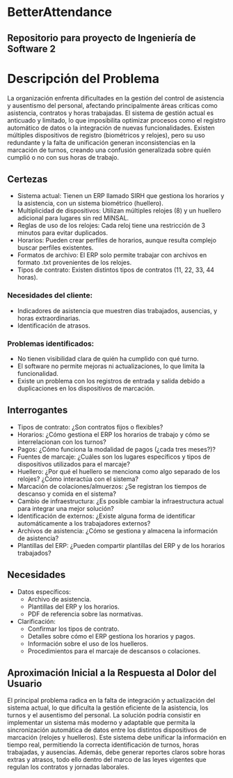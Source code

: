 # BetterAttendance
Repositorio para proyecto de Ingeniería de Software 2
----------------------------
# Descripción del Problema
La organización enfrenta dificultades en la gestión del control de asistencia y ausentismo del personal, afectando principalmente áreas críticas como asistencia, contratos y horas trabajadas. 
El sistema de gestión actual es anticuado y limitado, lo que imposibilita optimizar procesos como el registro automático de datos o la integración de nuevas funcionalidades. Existen múltiples dispositivos de registro (biométricos y relojes), pero su uso redundante y la falta de unificación generan inconsistencias en la marcación de turnos, creando una confusión generalizada sobre quién cumplió o no con sus horas de trabajo.

## Certezas
  - Sistema actual: Tienen un ERP llamado SIRH que gestiona los horarios y la asistencia, con un sistema biométrico (huellero).
  - Multiplicidad de dispositivos: Utilizan múltiples relojes (8) y un huellero adicional para lugares sin red MINSAL.
  - Reglas de uso de los relojes: Cada reloj tiene una restricción de 3 minutos para evitar duplicados.
  - Horarios: Pueden crear perfiles de horarios, aunque resulta complejo buscar perfiles existentes.
  - Formatos de archivo: El ERP solo permite trabajar con archivos en formato .txt provenientes de los relojes.
  - Tipos de contrato: Existen distintos tipos de contratos (11, 22, 33, 44 horas).
### Necesidades del cliente:
  - Indicadores de asistencia que muestren días trabajados, ausencias, y horas extraordinarias.
  - Identificación de atrasos.
### Problemas identificados:
- No tienen visibilidad clara de quién ha cumplido con qué turno.
- El software no permite mejoras ni actualizaciones, lo que limita la funcionalidad.
- Existe un problema con los registros de entrada y salida debido a duplicaciones en los dispositivos de marcación.
## Interrogantes
- Tipos de contrato: ¿Son contratos fijos o flexibles?
- Horarios: ¿Cómo gestiona el ERP los horarios de trabajo y cómo se interrelacionan con los turnos?
- Pagos: ¿Cómo funciona la modalidad de pagos (¿cada tres meses?)?
- Fuentes de marcaje: ¿Cuáles son los lugares específicos y tipos de dispositivos utilizados para el marcaje?
- Huellero: ¿Por qué el huellero se menciona como algo separado de los relojes? ¿Cómo interactúa con el sistema?
- Marcación de colaciones/almuerzos: ¿Se registran los tiempos de descanso y comida en el sistema?
- Cambio de infraestructura: ¿Es posible cambiar la infraestructura actual para integrar una mejor solución?
- Identificación de externos: ¿Existe alguna forma de identificar automáticamente a los trabajadores externos?
- Archivos de asistencia: ¿Cómo se gestiona y almacena la información de asistencia?
- Plantillas del ERP: ¿Pueden compartir plantillas del ERP y de los horarios trabajados?
## Necesidades
- Datos específicos:
    - Archivo de asistencia.
    - Plantillas del ERP y los horarios.
    - PDF de referencia sobre las normativas.
- Clarificación:
    - Confirmar los tipos de contrato.
    - Detalles sobre cómo el ERP gestiona los horarios y pagos.
    - Información sobre el uso de los huelleros.
    - Procedimientos para el marcaje de descansos o colaciones.
## Aproximación Inicial a la Respuesta al Dolor del Usuario
El principal problema radica en la falta de integración y actualización del sistema actual, lo que dificulta la gestión eficiente de la asistencia, los turnos y el ausentismo del personal. 
La solución podría consistir en implementar un sistema más moderno y adaptable que permita la sincronización automática de datos entre los distintos dispositivos de marcación (relojes y huelleros). 
Este sistema debe unificar la información en tiempo real, permitiendo la correcta identificación de turnos, horas trabajadas, y ausencias. Además, debe generar reportes claros sobre horas extras y atrasos, todo ello dentro del marco de las leyes vigentes que regulan los contratos y jornadas laborales.
